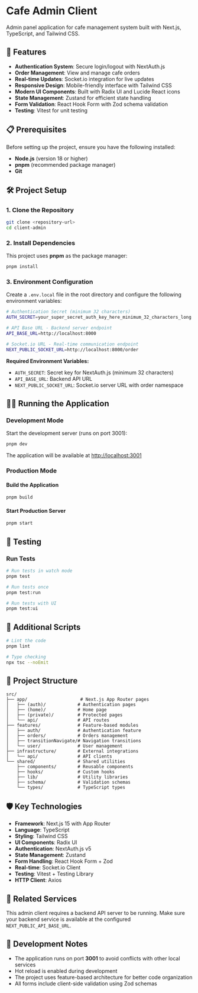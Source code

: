 # Cafe Admin Client

Admin panel application for cafe management system built with Next.js, TypeScript, and Tailwind CSS.

## 🚀 Features

- **Authentication System**: Secure login/logout with NextAuth.js
- **Order Management**: View and manage cafe orders
- **Real-time Updates**: Socket.io integration for live updates
- **Responsive Design**: Mobile-friendly interface with Tailwind CSS
- **Modern UI Components**: Built with Radix UI and Lucide React icons
- **State Management**: Zustand for efficient state handling
- **Form Validation**: React Hook Form with Zod schema validation
- **Testing**: Vitest for unit testing

## 📋 Prerequisites

Before setting up the project, ensure you have the following installed:

- **Node.js** (version 18 or higher)
- **pnpm** (recommended package manager)
- **Git**

## 🛠️ Project Setup

### 1. Clone the Repository

```bash
git clone <repository-url>
cd client-admin
```

### 2. Install Dependencies

This project uses **pnpm** as the package manager:

```bash
pnpm install
```

### 3. Environment Configuration

Create a `.env.local` file in the root directory and configure the following environment variables:

```bash
# Authentication Secret (minimum 32 characters)
AUTH_SECRET=your_super_secret_auth_key_here_minimum_32_characters_long

# API Base URL - Backend server endpoint
API_BASE_URL=http://localhost:8000

# Socket.io URL - Real-time communication endpoint
NEXT_PUBLIC_SOCKET_URL=http://localhost:8000/order
```

**Required Environment Variables:**

- `AUTH_SECRET`: Secret key for NextAuth.js (minimum 32 characters)
- `API_BASE_URL`: Backend API URL
- `NEXT_PUBLIC_SOCKET_URL`: Socket.io server URL with order namespace

## 🏃‍♂️ Running the Application

### Development Mode

Start the development server (runs on port 3001):

```bash
pnpm dev
```

The application will be available at [http://localhost:3001](http://localhost:3001)

### Production Mode

#### Build the Application

```bash
pnpm build
```

#### Start Production Server

```bash
pnpm start
```

## 🧪 Testing

### Run Tests

```bash
# Run tests in watch mode
pnpm test

# Run tests once
pnpm test:run

# Run tests with UI
pnpm test:ui
```

## 🔧 Additional Scripts

```bash
# Lint the code
pnpm lint

# Type checking
npx tsc --noEmit
```

## 📁 Project Structure

```
src/
├── app/                    # Next.js App Router pages
│   ├── (auth)/            # Authentication pages
│   ├── (home)/            # Home page
│   ├── (private)/         # Protected pages
│   └── api/               # API routes
├── features/              # Feature-based modules
│   ├── auth/              # Authentication feature
│   ├── orders/            # Orders management
│   ├── transitionNavigate/# Navigation transitions
│   └── user/              # User management
├── infrastructure/        # External integrations
│   └── api/               # API clients
└── shared/                # Shared utilities
    ├── components/        # Reusable components
    ├── hooks/             # Custom hooks
    ├── lib/               # Utility libraries
    ├── schema/            # Validation schemas
    └── types/             # TypeScript types
```

## 🛡️ Key Technologies

- **Framework**: Next.js 15 with App Router
- **Language**: TypeScript
- **Styling**: Tailwind CSS
- **UI Components**: Radix UI
- **Authentication**: NextAuth.js v5
- **State Management**: Zustand
- **Form Handling**: React Hook Form + Zod
- **Real-time**: Socket.io Client
- **Testing**: Vitest + Testing Library
- **HTTP Client**: Axios

## 🔗 Related Services

This admin client requires a backend API server to be running. Make sure your backend service is available at the configured `NEXT_PUBLIC_API_BASE_URL`.

## 📝 Development Notes

- The application runs on port **3001** to avoid conflicts with other local services
- Hot reload is enabled during development
- The project uses feature-based architecture for better code organization
- All forms include client-side validation using Zod schemas
